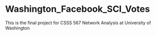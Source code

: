 # Washington_Facebook_SCI_Votes
This is the final project for CSSS 567 Network Analysis at University of Washington
